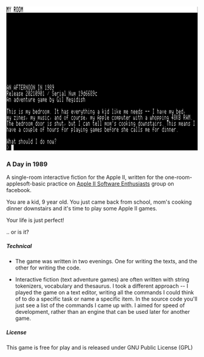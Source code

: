 ![screenshot](screenshot.png)

### A Day in 1989

A single-room interactive fiction for the Apple II, written for the one-room-applesoft-basic practice on [Apple II Software Enthusiasts](https://www.facebook.com/groups/418327412201896) group on facebook.

You are a kid, 9 year old. You just came back from school, mom's cooking dinner downstairs and it's time to play some Apple II games.

Your life is just perfect!

.. or is it?

##### Technical

- The game was written in two evenings. One for writing the texts, and the other for writing the code.

- Interactive fiction (text adventure games) are often written with string tokenizers, vocabulary and thesaurus. I took a different approach -- I played the game on a text editor, writing all the commands I could think of to do a specific task or name a specific item. In the source code you'll just see a list of the commands I came up with. I aimed for speed of development, rather than an engine that can be used later for another game.

##### License

This game is free for play and is released under GNU Public License (GPL)
